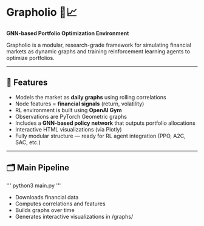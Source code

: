 # Grapholio 🧠📈  
**GNN-based Portfolio Optimization Environment**

Grapholio is a modular, research-grade framework for simulating financial markets as dynamic graphs and training reinforcement learning agents to optimize portfolios.

---

## 📌 Features

- Models the market as **daily graphs** using rolling correlations
- Node features = **financial signals** (return, volatility)
- RL environment is built using **OpenAI Gym**
- Observations are PyTorch Geometric graphs
- Includes a **GNN-based policy network** that outputs portfolio allocations
- Interactive HTML visualizations (via Plotly)
- Fully modular structure — ready for RL agent integration (PPO, A2C, SAC, etc.)

---

## 🗂️ Main Pipeline 

'''
python3 main.py
'''

  - Downloads financial data
  - Computes correlations and features
  - Builds graphs over time
  - Generates interactive visualizations in /graphs/

